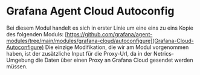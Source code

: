 # Grafana Agent Cloud Autoconfig

Bei diesem Modul handelt es sich in erster Linie um eine eins zu eins Kopie des folgenden Moduls: [https://github.com/grafana/agent-modules/tree/main/modules/grafana-cloud/autoconfigure](Grafana-Cloud-Autoconfigure)
Die einzige Modifikation, die wir am Modul vorgenommen haben, ist der zusätzliche Input für die Proxy-Url, da in der Netrics-Umgebung die Daten über einen Proxy an Grafana Cloud gesendet werden müssen.

